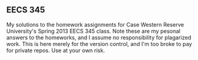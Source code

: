 EECS 345
---

My solutions to the homework assignments for Case Western Reserve University's Spring 2013 EECS 345 class. Note these are my pesonal answers to the homeworks, and I assume no responsibility for plagarized work. This is here merely for the version control, and I'm too broke to pay for private repos. Use at your own risk.

